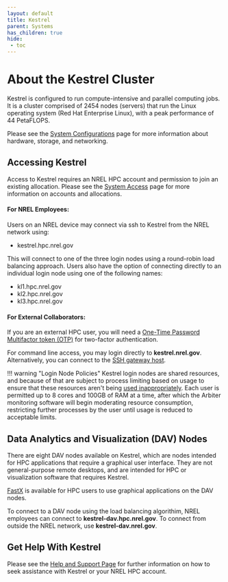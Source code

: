 ```yaml
---
layout: default
title: Kestrel
parent: Systems
has_children: true
hide:
 - toc
---
```


# About the Kestrel Cluster

Kestrel is configured to run compute-intensive and parallel computing jobs. It is a cluster comprised of 2454 nodes (servers) that run the Linux operating system (Red Hat Enterprise Linux), with a peak performance of 44 PetaFLOPS.

Please see the [System Configurations](../index.md) page for more information about hardware, storage, and networking.


## Accessing Kestrel
Access to Kestrel requires an NREL HPC account and permission to join an existing allocation. Please see the [System Access](https://www.nrel.gov/hpc/system-access.html) page for more information on accounts and allocations.

#### For NREL Employees:

Users on an NREL device may connect via ssh to Kestrel from the NREL network using:

* kestrel.hpc.nrel.gov

 This will connect to one of the three login nodes using a round-robin load balancing approach. Users also have the option of connecting directly to an individual login node using one of the following names: 

* kl1.hpc.nrel.gov
* kl2.hpc.nrel.gov
* kl3.hpc.nrel.gov

#### For External Collaborators:
If you are an external HPC user, you will need a [One-Time Password Multifactor token (OTP)](https://www.nrel.gov/hpc/multifactor-tokens.html) for two-factor authentication.

For command line access, you may login directly to **kestrel.nrel.gov**.  Alternatively, you can connect to the [SSH gateway host](https://www.nrel.gov/hpc/ssh-gateway-connection.html).

!!! warning "Login Node Policies"
    Kestrel login nodes are shared resources, and because of that are subject to process limiting based on usage to ensure that these resources aren't being [used inappropriately](https://www.nrel.gov/hpc/inappropriate-use-policy.html). Each user is permitted up to 8 cores and 100GB of RAM at a time, after which the Arbiter monitoring software will begin moderating resource consumption, restricting further processes by the user until usage is reduced to acceptable limits.

## Data Analytics and Visualization (DAV) Nodes

There are eight DAV nodes available on Kestrel, which are nodes intended for HPC applications that require a graphical user interface.  They are not general-purpose remote desktops, and are intended for HPC or visualization software that requires Kestrel.

[FastX](https://nrel.github.io/HPC/Documentation/Viz_Analytics/virtualgl_fastx/) is available for HPC users to use graphical applications on the DAV nodes.

To connect to a DAV node using the load balancing algorithim, NREL employees can connect to **kestrel-dav.hpc.nrel.gov**. To connect from outside the NREL network, use **kestrel-dav.nrel.gov**. 


## Get Help With Kestrel
Please see the [Help and Support Page](../../help.md) for further information on how to seek assistance with Kestrel or your NREL HPC account. 
